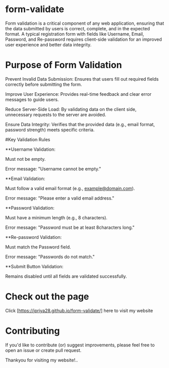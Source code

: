 # form-validate
Form validation is a critical component of any web application, ensuring that the data submitted by users is correct, complete, and in the expected format. A typical registration form with fields like Username, Email, Password, and Re-password requires client-side validation for an improved user experience and better data integrity.

# Purpose of Form Validation

Prevent Invalid Data Submission: Ensures that users fill out required fields correctly before submitting the form.

Improve User Experience: Provides real-time feedback and clear error messages to guide users.

Reduce Server-Side Load: By validating data on the client side, unnecessary requests to the server are avoided.

Ensure Data Integrity: Verifies that the provided data (e.g., email format, password strength) meets specific criteria.

#Key Validation Rules

**Username Validation:

Must not be empty.

Error message: "Username cannot be empty."

**Email Validation:

Must follow a valid email format (e.g., example@domain.com).

Error message: "Please enter a valid email address."

**Password Validation:

Must have a minimum length (e.g., 8 characters).

Error message: "Password must be at least  8characters long."

**Re-password Validation:

Must match the Password field.

Error message: "Passwords do not match."

**Submit Button Validation:

Remains disabled until all fields are validated successfully.

# Check out the page
Click [https://jpriya28.github.io/form-validate/] here to visit my  website

# Contributing

If you'd like to contribute (or) suggest improvements, please feel free to open an issue or create pull request.

Thankyou for visiting my  website!..


